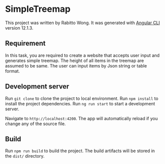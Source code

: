 # SimpleTreemap

This project was written by Rabitto Wong. It was generated with [Angular CLI](https://github.com/angular/angular-cli)
version 12.1.3.

## Requirement

In this task, you are required to create a website that accepts user input and generates simple treemap. The height of
all items in the treemap are assumed to be same. The user can input items by Json string or table format.

## Development server

Run `git clone` to clone the project to local environment. Run `npm install` to install the project dependencies.
Run `ng run start` to start a development server.

Navigate to `http://localhost:4200`. The app will automatically reload if you change any of the source file.

## Build

Run `npm run build` to build the project. The build artifacts will be stored in the `dist/` directory.
